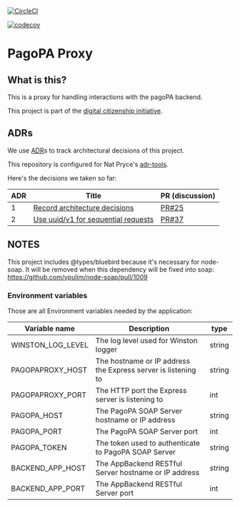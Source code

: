 [![CircleCI](https://circleci.com/gh/teamdigitale/italia-pagopa-proxy.svg?style=svg)](https://circleci.com/gh/teamdigitale/italia-pagopa-proxy)

[![codecov](https://codecov.io/gh/teamdigitale/italia-pagopa-proxy/branch/master/graph/badge.svg)](https://codecov.io/gh/teamdigitale/italia-pagopa-proxy)

# PagoPA Proxy

## What is this?

This is a proxy for handling interactions with the pagoPA backend.

This project is part of the [digital citizenship initiative](https://teamdigitale.governo.it/en/projects/digital-citizenship.htm).

## ADRs

We use [ADR](http://thinkrelevance.com/blog/2011/11/15/documenting-architecture-decisions)s to track architectural decisions of this project.

This repository is configured for Nat Pryce's [adr-tools](https://github.com/npryce/adr-tools).

Here's the decisions we taken so far:

| ADR | Title                         | PR (discussion) |
| --- | ----------------------------- | --------------- |
| 1   | [Record architecture decisions](doc/architecture/decisions/0001-record-architecture-decisions.md) | [PR#25](https://github.com/teamdigitale/italia-pagopa-proxy/pull/25)                |
| 2   | [Use uuid/v1 for sequential requests](doc/adr/0002-use-uuid-v1-for-sequential-requests.md) | [PR#37](https://github.com/teamdigitale/italia-pagopa-proxy/pull/37)                |

## NOTES

This project includes @types/bluebird because it's necessary for node-soap.
It will be removed when this dependency will be fixed into soap:
https://github.com/vpulim/node-soap/pull/1009

### Environment variables

Those are all Environment variables needed by the application:

| Variable name                          | Description                                                                       | type   |
|----------------------------------------|-----------------------------------------------------------------------------------|--------|
| WINSTON_LOG_LEVEL                      | The log level used for Winston logger                                             | string |
| PAGOPAPROXY_HOST                       | The hostname or IP address the Express server is listening to                     | string |
| PAGOPAPROXY_PORT                       | The HTTP port the Express server is listening to                                  | int    |
| PAGOPA_HOST                            | The PagoPA SOAP Server hostname or IP address                                     | string |
| PAGOPA_PORT                            | The PagoPA SOAP Server port                                                       | int    |
| PAGOPA_TOKEN                           | The token used to authenticate to PagoPA SOAP Server                              | string |
| BACKEND_APP_HOST                       | The AppBackend RESTful Server hostname or IP address                              | string |
| BACKEND_APP_PORT                       | The AppBackend RESTful Server port                                                | int    |